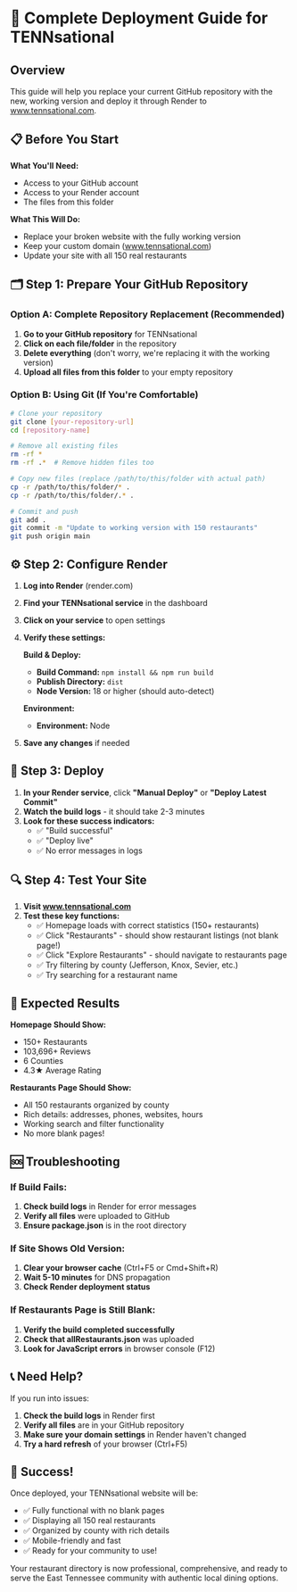 # 🚀 Complete Deployment Guide for TENNsational

## Overview
This guide will help you replace your current GitHub repository with the new, working version and deploy it through Render to www.tennsational.com.

## 📋 Before You Start

**What You'll Need:**
- Access to your GitHub account
- Access to your Render account
- The files from this folder

**What This Will Do:**
- Replace your broken website with the fully working version
- Keep your custom domain (www.tennsational.com)
- Update your site with all 150 real restaurants

## 🗂️ Step 1: Prepare Your GitHub Repository

### Option A: Complete Repository Replacement (Recommended)
1. **Go to your GitHub repository** for TENNsational
2. **Click on each file/folder** in the repository
3. **Delete everything** (don't worry, we're replacing it with the working version)
4. **Upload all files from this folder** to your empty repository

### Option B: Using Git (If You're Comfortable)
```bash
# Clone your repository
git clone [your-repository-url]
cd [repository-name]

# Remove all existing files
rm -rf *
rm -rf .*  # Remove hidden files too

# Copy new files (replace /path/to/this/folder with actual path)
cp -r /path/to/this/folder/* .
cp -r /path/to/this/folder/.* .

# Commit and push
git add .
git commit -m "Update to working version with 150 restaurants"
git push origin main
```

## ⚙️ Step 2: Configure Render

1. **Log into Render** (render.com)
2. **Find your TENNsational service** in the dashboard
3. **Click on your service** to open settings
4. **Verify these settings:**

   **Build & Deploy:**
   - **Build Command:** `npm install && npm run build`
   - **Publish Directory:** `dist`
   - **Node Version:** 18 or higher (should auto-detect)

   **Environment:**
   - **Environment:** Node

5. **Save any changes** if needed

## 🚀 Step 3: Deploy

1. **In your Render service**, click **"Manual Deploy"** or **"Deploy Latest Commit"**
2. **Watch the build logs** - it should take 2-3 minutes
3. **Look for these success indicators:**
   - ✅ "Build successful"
   - ✅ "Deploy live"
   - ✅ No error messages in logs

## 🔍 Step 4: Test Your Site

1. **Visit www.tennsational.com**
2. **Test these key functions:**
   - ✅ Homepage loads with correct statistics (150+ restaurants)
   - ✅ Click "Restaurants" - should show restaurant listings (not blank page!)
   - ✅ Click "Explore Restaurants" - should navigate to restaurants page
   - ✅ Try filtering by county (Jefferson, Knox, Sevier, etc.)
   - ✅ Try searching for a restaurant name

## 🎯 Expected Results

**Homepage Should Show:**
- 150+ Restaurants
- 103,696+ Reviews  
- 6 Counties
- 4.3★ Average Rating

**Restaurants Page Should Show:**
- All 150 restaurants organized by county
- Rich details: addresses, phones, websites, hours
- Working search and filter functionality
- No more blank pages!

## 🆘 Troubleshooting

### If Build Fails:
1. **Check build logs** in Render for error messages
2. **Verify all files** were uploaded to GitHub
3. **Ensure package.json** is in the root directory

### If Site Shows Old Version:
1. **Clear your browser cache** (Ctrl+F5 or Cmd+Shift+R)
2. **Wait 5-10 minutes** for DNS propagation
3. **Check Render deployment status**

### If Restaurants Page is Still Blank:
1. **Verify the build completed successfully**
2. **Check that allRestaurants.json** was uploaded
3. **Look for JavaScript errors** in browser console (F12)

## 📞 Need Help?

If you run into issues:
1. **Check the build logs** in Render first
2. **Verify all files** are in your GitHub repository
3. **Make sure your domain settings** in Render haven't changed
4. **Try a hard refresh** of your browser (Ctrl+F5)

## 🎉 Success!

Once deployed, your TENNsational website will be:
- ✅ Fully functional with no blank pages
- ✅ Displaying all 150 real restaurants
- ✅ Organized by county with rich details
- ✅ Mobile-friendly and fast
- ✅ Ready for your community to use!

Your restaurant directory is now professional, comprehensive, and ready to serve the East Tennessee community with authentic local dining options.

